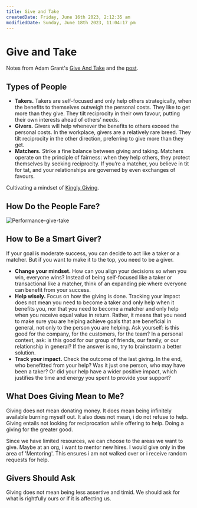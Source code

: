 ```yaml
---
title: Give and Take
createdDate: Friday, June 16th 2023, 2:12:35 am
modifiedDate: Sunday, June 18th 2023, 11:04:17 pm
---
```


# Give and Take

Notes from Adam Grant's [Give And Take](https://www.goodreads.com/book/show/16158498-give-and-take) and the [post](https://nesslabs.com/taker-giver-matcher).

## Types of People

- **Takers.** Takers are self-focused and only help others strategically, when the benefits to themselves outweigh the personal costs. They like to get more than they give. They tilt reciprocity in their own favour, putting their own interests ahead of others’ needs.
- **Givers.** Givers will help whenever the benefits to others exceed the personal costs. In the workplace, givers are a relatively rare breed. They tilt reciprocity in the other direction, preferring to give more than they get.
- **Matchers.** Strike a fine balance between giving and taking. Matchers operate on the principle of fairness: when they help others, they protect themselves by seeking reciprocity. If you’re a matcher, you believe in tit for tat, and your relationships are governed by even exchanges of favours.

Cultivating a mindset of [Kingly Giving](Health-Self-Care/Meditation-Mindfulness.md#Cultivating%20Generosity).

## How Do the People Fare?

![Performance-give-take](assets/Performance-give-take.png)

## How to Be a Smart Giver?

If your goal is moderate success, you can decide to act like a taker or a matcher. But if you want to make it to the top, you need to be a giver.

- **Change your mindset.** How can you align your decisions so when you win, everyone wins? Instead of being self-focused like a taker or transactional like a matcher, think of an expanding pie where everyone can benefit from your success.
- **Help wisely.** Focus on how the giving is done. Tracking your impact does not mean you need to become a taker and only help when it benefits you, nor that you need to become a matcher and only help when you receive equal value in return. Rather, it means that you need to make sure you are helping achieve goals that are beneficial in general, not only to the person you are helping. Ask yourself: is this good for the company, for the customers, for the team? In a personal context, ask: is this good for our group of friends, our family, or our relationship in general? If the answer is no, try to brainstorm a better solution.
- **Track your impact.** Check the outcome of the last giving. In the end, who benefitted from your help? Was it just one person, who may have been a taker? Or did your help have a wider positive impact, which justifies the time and energy you spent to provide your support?

## What Does Giving Mean to Me?

Giving does not mean donating money. It does mean being infinitely available burning myself out. It also does not mean, i do not refuse to help.
Giving entails not looking for reciprocation while offering to help. Doing a giving for the greater good.

Since we have limited resources, we can choose to the areas we want to give.
Maybe at an org, i want to mentor new hires. I would give only in the area of 'Mentoring'. This ensures i am not walked over or i receive random requests for help.

## Givers Should Ask

Giving does not mean being less assertive and timid. We should ask for what is rightfully ours or if it is affecting us.

